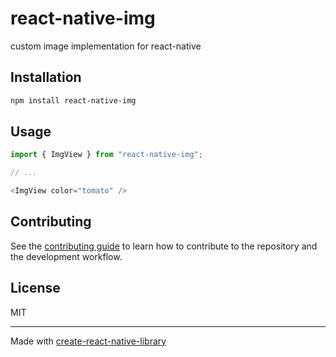 # react-native-img

custom image implementation for react-native

## Installation

```sh
npm install react-native-img
```

## Usage

```js
import { ImgView } from "react-native-img";

// ...

<ImgView color="tomato" />
```

## Contributing

See the [contributing guide](CONTRIBUTING.md) to learn how to contribute to the repository and the development workflow.

## License

MIT

---

Made with [create-react-native-library](https://github.com/callstack/react-native-builder-bob)
